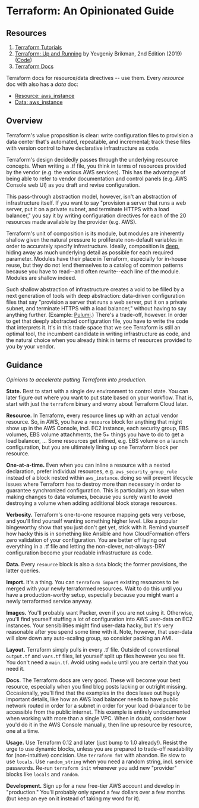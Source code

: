 # Terraform: An Opinionated Guide

## Resources

1. [Terraform Tutorials](https://learn.hashicorp.com/terraform)
2. [Terraform: Up and Running](https://www.terraformupandrunning.com/)
   by Yevgeniy Brikman, 2nd Edition (2019)
   ([Code](https://github.com/brikis98/terraform-up-and-running-code))
3. [Terraform Docs](https://www.terraform.io/docs/providers/index.html)

Terraform docs for resource/data directives -- use them. Every *resource* doc
with also has a *data* doc:

* [Resource: aws_instance][r_instance]
* [Data: aws_instance][d_instance]

[r_instance]: https://www.terraform.io/docs/providers/aws/r/instance.html
[d_instance]: https://www.terraform.io/docs/providers/aws/d/instance.html


## Overview

Terraform's value proposition is clear: write configuration files to provision
a data center that's automated, repeatable, and incremental; track these files
with version control to have declarative infrastructure as code.

Terraform's design decidedly passes through the underlying resource concepts.
When writing a .tf file, you think in terms of resources provided by the vendor
(e.g. the various AWS services). This has the advantage of being able to refer
to vendor documentation and control panels (e.g. AWS Console web UI) as you
draft and revise configuration.

This pass-through abstraction model, however, isn't an abstraction of
infrastructure itself. If you want to say "provision a server that runs a web
server, put it on a private subnet, and terminate HTTPS with a load balancer,"
you say it by writing configuration directives for each of the 20 resources
made available by the provider (e.g. AWS).

Terraform's unit of composition is its module, but modules are inherently
shallow given the natural pressure to proliferate non-default variables in
order to accurately specify infrastructure. Ideally, composition is
[deep](https://www.youtube.com/watch?v=bmSAYlu0NcY&t=784), hiding away as much
underlying detail as possible for each required parameter. Modules have their
place in Terraform, especially for in-house reuse, but they do not lend
themselves to a catalog of common patterns because you have to read--and often
rewrite--each line of the module. Modules are shallow indeed.

Such shallow abstraction of infrastructure creates a void to be filled by a
next generation of tools with deep abstraction: data-driven configuration files
that say "provision a server that runs a web server, put it on a private
subnet, and terminate HTTPS with a load balancer," without having to say
anything further. (Example: [Pulumi](https://www.pulumi.com/).) There's a
trade-off, however. In order to get that deeply abstracted configuration file,
you have to write the code that interprets it. It's in this trade space that we
see Terraform is still an optimal tool, the incumbent candidate in writing
infrastructure as code, and the natural choice when you already think in terms
of resources provided to you by your vendor.


## Guidance

*Opinions to accelerate putting Terraform into production.*

**State.** Best to start with a single dev environment to control state. You
can later figure out where you want to put state based on your workflow. That
is, start with just the `terraform` binary and worry about Terraform Cloud
later.

**Resource.** In Terraform, every resource lines up with an actual vendor
resource. So, in AWS, you have a `resource` block for anything that might show
up in the AWS Console, incl. EC2 instance, each security group, EBS volumes,
EBS volume attachments, the 5+ things you have to do to get a load balancer,
... Some resources get inlined, e.g. EBS volume on a launch configuration, but
you are ultimately lining up one Terraform block per resource.

**One-at-a-time.** Even when you can inline a resource with a nested
declaration, prefer individual resources, e.g. `aws_security_group_rule`
instead of a block nested within `aws_instance`. doing so will prevent
lifecycle issues where Terraform has to destroy more than necessary in order to
guarantee synchronized configuration. This is particularly an issue when making
changes to data volumes, because you surely want to avoid destroying a volume
when adding additional block storage resources.

**Verbosity.** Terraform's one-to-one resource mapping gets very verbose, and
you'll find yourself wanting something higher level. Like a popular bingeworthy
show that you just don't get yet, stick with it. Remind yourself how hacky this
is in something like Ansible and how CloudFormation offers zero validation of
your configuration. You are better off laying out everything in a .tf file and
letting the non-clever, not-always-DRY configuration become your readable
infrastructure as code.

**Data.** Every `resource` block is also a `data` block; the former provisions,
the latter queries.

**Import.** It's a thing. You can `terraform import` existing resources to be
merged with your newly terraformed resources. Wait to do this until you have a
production-worthy setup, especially because you might want a newly terraformed
service anyway.

**Images.** You'll probably want Packer, even if you are not using
it. Otherwise, you'll find yourself stuffing a lot of configuration into AWS
user-data on EC2 instances. Your sensibilities might find user-data hacky, but
it's very reasonable after you spend some time with it. Note, however, that
user-data will slow down any auto-scaling group, so consider packing an AMI.

**Layout.** Terraform simply pulls in every .tf file. Outside of conventional
`output.tf` and `vars.tf` files, let yourself split up files however you see
fit. You don't need a `main.tf`. Avoid using `module` until you are certain
that you need it.

**Docs.** The Terraform docs are very good. These will become your best
resource, especially when you find blog posts lacking or outright missing.
Occasionally, you'll find that the examples in the docs leave out hugely
important details, like how an AWS load balancer needs to have public network
routed in order for a subnet in order for your load d-balancer to be accessible
from the public internet. This example is entirely undocumented when working
with more than a single VPC. When in doubt, consider how you'd do it in the AWS
Console manually, then line up resource by resource, one at a time.

**Usage.** Use Terraform 0.12 and later (just bump to 1.0 already!). Resist the
urge to use dynamic blocks, unless you are prepared to trade-off readability
for (non-intuitive) concision. Use `terraform fmt` with abandon. Be slow to use
`locals`. Use `random_string` when you need a random string, incl. service
passwords. Re-run `terraform init` whenever you add new "provider" blocks like
`locals` and `random`.

**Development.** Sign up for a new free-tier AWS account and develop in
"production." You'll probably only spend a few dollars over a few months (but
keep an eye on it instead of taking my word for it).
